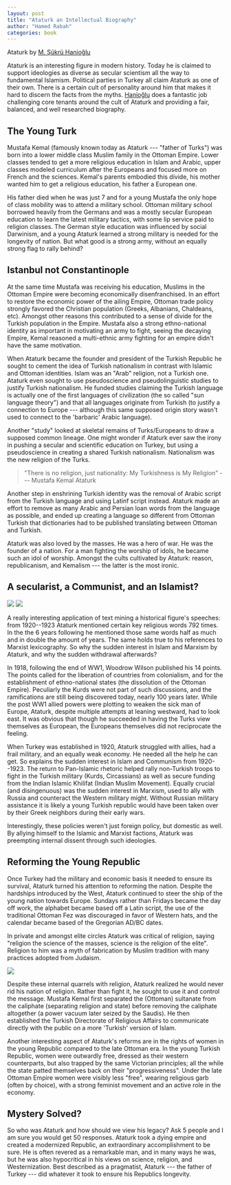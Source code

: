 ```yaml
---
layout: post
title: "Ataturk an Intellectual Biography"
author: "Hamed Rabah"
categories: book
---
```


Ataturk by [M. Şükrü Hanioğlu](https://www.google.com/search?tbo=p&tbm=bks&q=inauthor:%22M.+%C5%9E%C3%BCkr%C3%BC+Hanio%C4%9Flu%22)

Ataturk is an interesting figure in modern history. Today he is claimed to support ideologies as diverse as secular scientism all the way to fundamental Islamism. Political parties in Turkey all claim Ataturk as one of their own. There is a certain cult of personality around him that makes it hard to discern the facts from the myths. [Hanioğlu](https://www.google.com/search?tbo=p&tbm=bks&q=inauthor:%22M.+%C5%9E%C3%BCkr%C3%BC+Hanio%C4%9Flu%22) does a fantastic job challenging core tenants around the cult of Ataturk and providing a fair, balanced, and well researched biography.

## The Young Turk

Mustafa Kemal (famously known today as Ataturk --- "father of Turks") was born into a lower middle class Muslim family in the Ottoman Empire. Lower classes tended to get a more religious education in Islam and Arabic, upper classes modeled curriculum after the Europeans and focused more on French and the sciences. Kemal's parents embodied this divide, his mother wanted him to get a religious education, his father a European one.

His father died when he was just 7 and for a young Mustafa the only hope of class mobility was to attend a military school. Ottoman military school borrowed heavily from the Germans and was a mostly secular European education to learn the latest military tactics, with some lip service paid to religion classes. The German style education was influenced by social Darwinism, and a young Ataturk learned a strong military is needed for the longevity of nation. But what good is a strong army, without an equally strong flag to rally behind?

## Istanbul not Constantinople

At the same time Mustafa was receiving his education, Muslims in the Ottoman Empire were becoming economically disenfranchised. In an effort to restore the economic power of the ailing Empire, Ottoman trade policy strongly favored the Christian population (Greeks, Albanians, Chaldeans, etc). Amongst other reasons this contributed to a sense of divide for the Turkish population in the Empire. Mustafa also a strong ethno-national identity as important in motivating an army to fight, seeing the decaying Empire, Kemal reasoned a multi-ethnic army fighting for an empire didn't have the same motivation.

When Ataturk became the founder and president of the Turkish Republic he sought to cement the idea of Turkish nationalism in contrast with Islamic and Ottoman identities. Islam was an "Arab" religion, not a Turkish one. Ataturk even sought to use pseudoscience and pseudolinguistic studies to justify Turkish nationalism. He funded studies claiming the Turkish language is actually one of the first languages of civilization (the so called "sun language theory") and that all languages originate from Turkish (to justify a connection to Europe --- although this same supposed origin story wasn't used to connect to the 'barbaric' Arabic language).

Another "study" looked at skeletal remains of Turks/Europeans to draw a supposed common lineage. One might wonder if Ataturk ever saw the irony in pushing a secular and scientific education on Turkey, but using a pseudoscience in creating a shared Turkish nationalism. Nationalism was the new religion of the Turks.

> "There is no religion, just nationality: My Turkishness is My Religion" --- Mustafa Kemal Ataturk

Another step in enshrining Turkish identity was the removal of Arabic script from the Turkish language and using Latinf script instead. Ataturk made an effort to remove as many Arabic and Persian loan words from the language as possible, and ended up creating a language so different from Ottoman Turkish that dictionaries had to be published translating between Ottoman and Turkish.

Ataturk was also loved by the masses. He was a hero of war. He was the founder of a nation. For a man fighting the worship of idols, he became such an idol of worship. Amongst the cults cultivated by Ataturk: reason, republicanism, and Kemalism --- the latter is the most ironic.

## A secularist, a Communist, and an Islamist?


![](https://miro.medium.com/max/1125/1*YlUoRtDMZSBJ8Jps06VonQ@2x.jpeg)
![](https://miro.medium.com/max/1125/1*rSinn1pWGCIy6FC88QmsHA@2x.jpeg)

A really interesting application of text mining a historical figure's speeches: from 1920--1923 Ataturk mentioned certain key religious words 792 times. In the the 6 years following he mentioned those same words half as much and in double the amount of years. The same holds true to his references to Marxist lexicography. So why the sudden interest in Islam and Marxism by Ataturk, and why the sudden withdrawal afterwards?

In 1918, following the end of WW1, Woodrow Wilson published his 14 points. The points called for the liberation of countries from colonialism, and for the establishment of ethno-national states (the dissolution of the Ottoman Empire). Peculiarly the Kurds were not part of such discussions, and the ramifications are still being discovered today, nearly 100 years later. While the post WW1 allied powers were plotting to weaken the sick man of Europe, Ataturk, despite multiple attempts at leaning westward, had to look east. It was obvious that though he succeeded in having the Turks view themselves as European, the Europeans themselves did not reciprocate the feeling.

When Turkey was established in 1920, Ataturk struggled with allies, had a frail military, and an equally weak economy. He needed all the help he can get. So explains the sudden interest in Islam and Communism from 1920--1923. The return to Pan-Islamic rhetoric helped rally non-Turkish troops to fight in the Turkish military (Kurds, Circassians) as well as secure funding from the Indian Islamic Khilifat (Indian Muslim Movement). Equally crucial (and disingenuous) was the sudden interest in Marxism, used to ally with Russia and counteract the Western military might. Without Russian military assistance it is likely a young Turkish republic would have been taken over by their Greek neighbors during their early wars.

Interestingly, these policies weren't just foreign policy, but domestic as well. By allying himself to the Islamic and Marxist factions, Ataturk was preempting internal dissent through such ideologies.

## Reforming the Young Republic

Once Turkey had the military and economic basis it needed to ensure its survival, Ataturk turned his attention to reforming the nation. Despite the hardships introduced by the West, Ataturk continued to steer the ship of the young nation towards Europe. Sundays rather than Fridays became the day off work, the alphabet became based off a Latin script, the use of the traditional Ottoman Fez was discouraged in favor of Western hats, and the calendar became based of the Gregorian AD/BC dates.

In private and amongst elite circles Ataturk was critical of religion, saying "religion the science of the masses, science is the religion of the elite". Religion to him was a myth of fabrication by Muslim tradition with many practices adopted from Judaism.

![](https://miro.medium.com/max/1600/1*BxT2g1LDXHg5KyvvmCFWLA.jpeg)

Despite these internal quarrels with religion, Ataturk realized he would never rid his nation of religion. Rather than fight it, he sought to use it and control the message. Mustafa Kemal first separated the (Ottoman) sultanate from the caliphate (separating religion and state) before removing the caliphate altogether (a power vacuum later seized by the Saudis). He then established the Turkish Directorate of Religious Affairs to communicate directly with the public on a more 'Turkish' version of Islam.

Another interesting aspect of Ataturk's reforms are in the rights of women in the young Republic compared to the late Ottoman era. In the young Turkish Republic, women were outwardly free, dressed as their western counterparts, but also trapped by the same Victorian principles; all the while the state patted themselves back on their "progressiveness". Under the late Ottoman Empire women were visibly less "free", wearing religious garb (often by choice), with a strong feminist movement and an active role in the economy.

## Mystery Solved?

So who was Ataturk and how should we view his legacy? Ask 5 people and I am sure you would get 50 responses. Ataturk took a dying empire and created a modernized Republic, an extraordinary accomplishment to be sure. He is often revered as a remarkable man, and in many ways he was, but he was also hypocritical in his views on science, religion, and Westernization. Best described as a pragmatist, Ataturk --- the father of Turkey --- did whatever it took to ensure his Republics longevity.